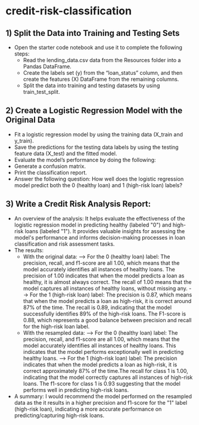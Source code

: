 # credit-risk-classification

## 1) Split the Data into Training and Testing Sets
- Open the starter code notebook and use it to complete the following steps:
  + Read the lending_data.csv data from the Resources folder into a Pandas DataFrame.
  + Create the labels set (y) from the “loan_status” column, and then create the features (X) DataFrame from the remaining columns.
  + Split the data into training and testing datasets by using train_test_split.

## 2) Create a Logistic Regression Model with the Original Data
- Fit a logistic regression model by using the training data (X_train and y_train).
- Save the predictions for the testing data labels by using the testing feature data (X_test) and the fitted model.
- Evaluate the model’s performance by doing the following:
- Generate a confusion matrix.
- Print the classification report.
- Answer the following question: How well does the logistic regression model predict both the 0 (healthy loan) and 1 (high-risk loan) labels?

## 3) Write a Credit Risk Analysis Report:
- An overview of the analysis: It helps evaluate the effectiveness of the logistic regression model in predicting healthy (labeled "0") and high-risk loans (labeled "1"). It provides valuable insights for assessing the model's performance and informs decision-making processes in loan classification and risk assessment tasks.
- The results:
  + With the original data:
    --> For the 0 (healthy loan) label: The precision, recall, and f1-score are all 1.00, which means that the model accurately identifies all instances of healthy loans. The precision of 1.00 indicates that when the model predicts a loan as healthy, it is almost always correct. The recall of 1.00 means that the model captures all instances of healthy loans, without missing any.
    --> For the 1 (high-risk loan) label: The precision is 0.87, which means that when the model predicts a loan as high-risk, it is correct around 87% of the time. The recall is 0.89, indicating that the model successfully identifies 89% of the high-risk loans. The F1-score is 0.88, which represents a good balance between precision and recall for the high-risk loan label.
  + With the resampled data:
    --> For the 0 (healthy loan) label: The precision, recall, and f1-score are all 1.00, which means that the model accurately identifies all instances of healthy loans. This indicates that the model performs exceptionally well in predicting healthy loans.
    --> For the 1 (high-risk loan) label: The precision indicates that when the model predicts a loan as high-risk, it is correct approximately 87% of the time.The recall for class 1 is 1.00, indicating that the model correctly captures all instances of high-risk loans. The f1-score for class 1 is 0.93 suggesting that the model performs well in predicting high-risk loans.
- A summary: I would recommend the model performed on the resampled data as the it results in a higher precision and f1-score for the "1" label (high-risk loan), indicating a more accurate performance on predicting/capturing high-risk loans.
